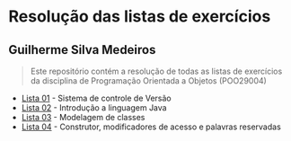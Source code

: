 # Resolução das listas de exercícios

## Guilherme Silva Medeiros

> Este repositório contém a resolução de todas as listas de exercícios da disciplina de Programação Orientada a Objetos (POO29004)

- [Lista 01](lista-01) - Sistema de controle de Versão
- [Lista 02](lista-02) - Introdução a linguagem Java
- [Lista 03](lista-03) - Modelagem de classes
- [Lista 04](lista-04) - Construtor, modificadores de acesso e palavras reservadas


